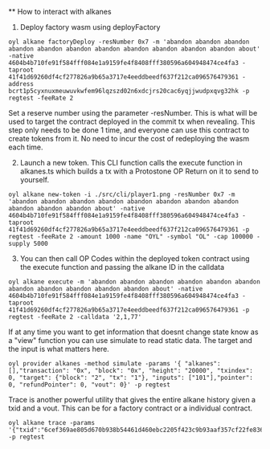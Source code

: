 \*\* How to interact with alkanes

1. Deploy factory wasm using deployFactory

```
oyl alkane factoryDeploy -resNumber 0x7 -m 'abandon abandon abandon abandon abandon abandon abandon abandon abandon abandon abandon about' -native 4604b4b710fe91f584fff084e1a9159fe4f8408fff380596a604948474ce4fa3 -taproot 41f41d69260df4cf277826a9b65a3717e4eeddbeedf637f212ca096576479361 -address bcrt1p5cyxnuxmeuwuvkwfem96lqzszd02n6xdcjrs20cac6yqjjwudpxqvg32hk -p regtest -feeRate 2

```

Set a reserve number using the parameter -resNumber. This is what will be used to target the contract deployed in the commit tx when revealing.
This step only needs to be done 1 time, and everyone can use this contract to create tokens from it. No need to incur the cost of redeploying the wasm each time.

2. Launch a new token. This CLI function calls the execute function in alkanes.ts which builds a tx with a Protostone OP Return on it to send to yourself.

```
oyl alkane new-token -i ./src/cli/player1.png -resNumber 0x7 -m 'abandon abandon abandon abandon abandon abandon abandon abandon abandon abandon abandon about' -native 4604b4b710fe91f584fff084e1a9159fe4f8408fff380596a604948474ce4fa3 -taproot 41f41d69260df4cf277826a9b65a3717e4eeddbeedf637f212ca096576479361 -p regtest -feeRate 2 -amount 1000 -name "OYL" -symbol "OL" -cap 100000 -supply 5000

```

3. You can then call OP Codes within the deployed token contract using the execute function and passing the alkane ID in the calldata

```
oyl alkane execute -m 'abandon abandon abandon abandon abandon abandon abandon abandon abandon abandon abandon about' -native 4604b4b710fe91f584fff084e1a9159fe4f8408fff380596a604948474ce4fa3 -taproot 41f41d69260df4cf277826a9b65a3717e4eeddbeedf637f212ca096576479361 -p regtest -feeRate 2 -calldata '2,1,77'

```

If at any time you want to get information that doesnt change state know as a "view" function you can use simulate to read static data.
The target and the input is what matters here.

```
oyl provider alkanes -method simulate -params '{ "alkanes": [],"transaction": "0x", "block": "0x", "height": "20000", "txindex": 0, "target": {"block": "2", "tx": "1"}, "inputs": ["101"],"pointer": 0, "refundPointer": 0, "vout": 0}' -p regtest

```

Trace is another powerful utility that gives the entire alkane history given a txid and a vout. This can be for a factory contract or a individual contract.

```
oyl alkane trace -params '{"txid":"6cef369ae805d670b938b54461d460ebc2205f423c9b93aaf357cf22fe836582","vout":3}' -p regtest
```
